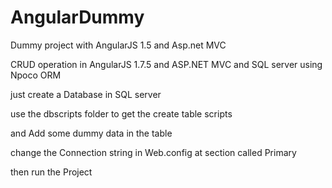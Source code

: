 # AngularDummy
Dummy project with AngularJS 1.5 and Asp.net MVC 

CRUD operation in AngularJS 1.7.5 and ASP.NET MVC and SQL server using Npoco ORM 

just create a Database in SQL server 

use the dbscripts folder to get the create table scripts

and Add some dummy data in the table

change the Connection string in Web.config 
at <connectionStrings> section called
Primary
  
then run the Project 



